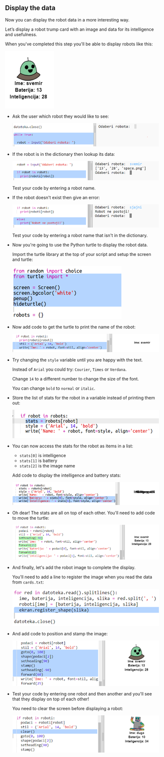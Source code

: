 ## Display the data

Now you can display the robot data in a more interesting way.

Let’s display a robot trump card with an image and data for its intelligence and usefulness.

When you've completed this step you'll be able to display robots like this:

![screenshot](images/robotrumps-example.png)

+ Ask the user which robot they would like to see:
    
    ![screenshot](images/robotrumps-choose.png)

+ If the robot is in the dictionary then lookup its data:
    
    ![screenshot](images/robotrumps-if.png)
    
    Test your code by entering a robot name.

+ If the robot doesn't exist then give an error:
    
    ![screenshot](images/robotrumps-else.png)
    
    Test your code by entering a robot name that isn't in the dictionary.

+ Now you're going to use the Python turtle to display the robot data.
    
    Import the turtle library at the top of your script and setup the screen and turtle:
    
    ![screenshot](images/robotrumps-turtle.png)

+ Now add code to get the turtle to print the name of the robot:
    
    ![screenshot](images/robotrumps-name.png)

+ Try changing the `style` variable until you are happy with the text.
    
    Instead of `Arial` you could try: `Courier`, `Times` or `Verdana`.
    
    Change `14` to a different number to change the size of the font.
    
    You can change `bold` to `normal` or `italic`.

+ Store the list of stats for the robot in a variable instead of printing them out:
    
    ![screenshot](images/robotrumps-stats.png)

+ You can now access the stats for the robot as items in a list:
    
    + `stats[0]` is intelligence
    + `stats[1]` is battery
    + `stats[2]` is the image name
    
    Add code to display the intelligence and battery stats:
    
    ![screenshot](images/robotrumps-stats-2.png)

+ Oh dear! The stats are all on top of each other. You'll need to add code to move the turtle:
    
    ![screenshot](images/robotrumps-stats-3.png)

+ And finally, let's add the robot image to complete the display.
    
    You'll need to add a line to register the image when you read the data from `cards.txt`:
    
    ![screenshot](images/robotrumps-register.png)

+ And add code to position and stamp the image:
    
    ![screenshot](images/robotrumps-image.png)

+ Test your code by entering one robot and then another and you'll see that they display on top of each other!
    
    You need to clear the screen before displaying a robot:
    
    ![screenshot](images/robotrumps-clear.png)